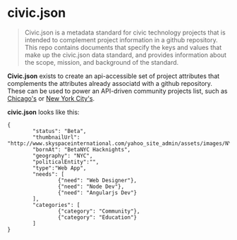civic.json
===

> Civic.json is a metadata standard for civic technology projects that is intended to complement project information in a github repository.  This repo contains documents that specify the keys and values that make up the civic.json data standard, and provides information about the scope, mission, and background of the standard.

**Civic.json** exists to create an api-accessible set of project attributes that complements the attributes already associatd with a github repository.  These can be used to power an API-driven community projects list, such as [Chicago's](http://opengovhacknight.org/projects.html) or [New York City's](http://projects.betanyc.us/#!/).  

**civic.json** looks like this:

	{
	        "status": "Beta",
	        "thumbnailUrl": "http://www.skyspaceinternational.com/yahoo_site_admin/assets/images/NYC_Skyline_Thumb.97220225.jpg",
	        "bornAt": "BetaNYC Hacknights",
	        "geography": "NYC",
	        "politicalEntity":"",
	        "type":"Web App",
	        "needs": [
	                {"need": "Web Designer"},
	                {"need": "Node Dev"},
	                {"need": "Angularjs Dev"}
	        ],
	        "categories": [
	                {"category": "Community"},
	                {"category": "Education"}
	        ]
	}
